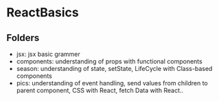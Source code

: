 # ReactBasics

## Folders 
- jsx: jsx basic grammer 
- components: understanding of props with functional components 
- season: understanding of state, setState, LifeCycle with Class-based components 
- pics: understanding of event handling, send values from children to parent component, CSS with React, fetch Data with React.. 
